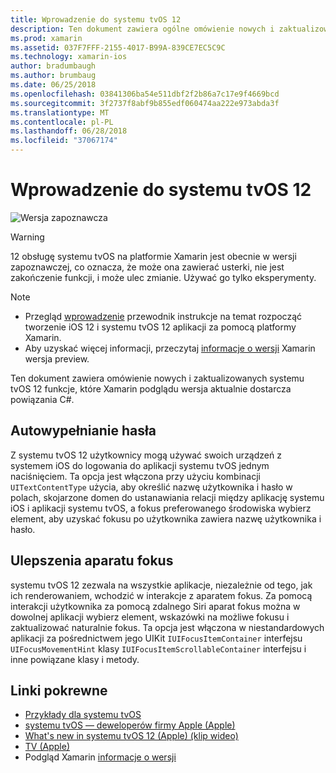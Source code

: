 ```yaml
---
title: Wprowadzenie do systemu tvOS 12
description: Ten dokument zawiera ogólne omówienie nowych i zaktualizowanych funkcji w systemu tvOS 12, dla których Xamarin wersji zapoznawczej obecnie udostępnia powiązania C#.
ms.prod: xamarin
ms.assetid: 037F7FFF-2155-4017-B99A-839CE7EC5C9C
ms.technology: xamarin-ios
author: bradumbaugh
ms.author: brumbaug
ms.date: 06/25/2018
ms.openlocfilehash: 03841306ba54e511dbf2f2b86a7c17e9f4669bcd
ms.sourcegitcommit: 3f2737f8abf9b855edf060474aa222e973abda3f
ms.translationtype: MT
ms.contentlocale: pl-PL
ms.lasthandoff: 06/28/2018
ms.locfileid: "37067174"
---
```

# <a name="introduction-to-tvos-12"></a>Wprowadzenie do systemu tvOS 12

![Wersja zapoznawcza](~/media/shared/preview.png)

> [!WARNING]
> 12 obsługę systemu tvOS na platformie Xamarin jest obecnie w wersji zapoznawczej, co oznacza, że może ona zawierać usterki, nie jest zakończenie funkcji, i może ulec zmianie. Używać go tylko eksperymenty.

> [!NOTE]
> - Przegląd [wprowadzenie](~/ios/platform/introduction-to-ios12/get-started.md) przewodnik instrukcje na temat rozpocząć tworzenie iOS 12 i systemu tvOS 12 aplikacji za pomocą platformy Xamarin.
> - Aby uzyskać więcej informacji, przeczytaj [informacje o wersji](https://releases.xamarin.com/preview-release-xcode-10-beta/) Xamarin wersja preview.

Ten dokument zawiera omówienie nowych i zaktualizowanych systemu tvOS 12 funkcje, które Xamarin podglądu wersja aktualnie dostarcza powiązania C#.

## <a name="password-autofill"></a>Autowypełnianie hasła

Z systemu tvOS 12 użytkownicy mogą używać swoich urządzeń z systemem iOS do logowania do aplikacji systemu tvOS jednym naciśnięciem. Ta opcja jest włączona przy użyciu kombinacji `UITextContentType` użycia, aby określić nazwę użytkownika i hasło w polach, skojarzone domen do ustanawiania relacji między aplikację systemu iOS i aplikacji systemu tvOS, a fokus preferowanego środowiska wybierz element, aby uzyskać fokusu po użytkownika zawiera nazwę użytkownika i hasło.

## <a name="focus-engine-enhancements"></a>Ulepszenia aparatu fokus

systemu tvOS 12 zezwala na wszystkie aplikacje, niezależnie od tego, jak ich renderowaniem, wchodzić w interakcje z aparatem fokus. Za pomocą interakcji użytkownika za pomocą zdalnego Siri aparat fokus można w dowolnej aplikacji wybierz element, wskazówki na możliwe fokusu i zaktualizować naturalnie fokus. Ta opcja jest włączona w niestandardowych aplikacji za pośrednictwem jego UIKit `IUIFocusItemContainer` interfejsu `UIFocusMovementHint` klasy `IUIFocusItemScrollableContainer` interfejsu i inne powiązane klasy i metody.

## <a name="related-links"></a>Linki pokrewne

- [Przykłady dla systemu tvOS](https://developer.xamarin.com/samples/tvos/all/)
- [systemu tvOS — deweloperów firmy Apple (Apple)](https://developer.apple.com/tvos/)
- [What's new in systemu tvOS 12 (Apple) (klip wideo)](https://developer.apple.com/videos/play/wwdc2018/208/)
- [TV (Apple)](https://www.apple.com/tv/)
- Podgląd Xamarin [informacje o wersji](https://releases.xamarin.com/preview-release-xcode-10-beta/)
